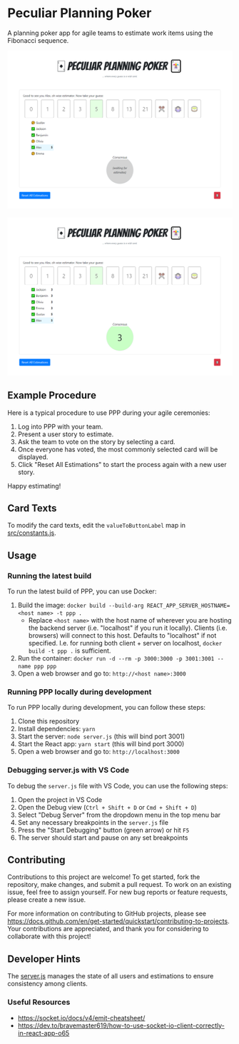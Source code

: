 # Peculiar Planning Poker

A planning poker app for agile teams to estimate work items using the Fibonacci sequence.

<p align="center">
  <kbd>
    <img src="readme/screen1.png" alt="Screenshot of PPP" />
  </kbd>
  <br/>
  <br/>
  <kbd>
    <img src="readme/screen2.png" alt="Screenshot of PPP" />
  </kbd>
</p>

## Example Procedure

Here is a typical procedure to use PPP during your agile ceremonies:

1. Log into PPP with your team.
2. Present a user story to estimate.
3. Ask the team to vote on the story by selecting a card.
4. Once everyone has voted, the most commonly selected card will be displayed.
5. Click "Reset All Estimations" to start the process again with a new user story.

Happy estimating! 

## Card Texts

To modify the card texts, edit the `valueToButtonLabel` map in [src/constants.js](src/constants.js).

## Usage

### Running the latest build

To run the latest build of PPP, you can use Docker:

1. Build the image: `docker build --build-arg REACT_APP_SERVER_HOSTNAME=<host name> -t ppp .` 
   * Replace `<host name>` with the host name of wherever you are hosting the backend server (i.e. "localhost" if you run it locally). Clients (i.e. browsers) will connect to this host. Defaults to "localhost" if not specified. I.e. for running both client + server on localhost, `docker build -t ppp .` is sufficient.
2. Run the container: `docker run -d --rm -p 3000:3000 -p 3001:3001 --name ppp ppp`
3. Open a web browser and go to: `http://<host name>:3000`

### Running PPP locally during development

To run PPP locally during development, you can follow these steps:

1. Clone this repository
2. Install dependencies: `yarn`
3. Start the server: `node server.js` (this will bind port 3001)
4. Start the React app: `yarn start` (this will bind port 3000)
5. Open a web browser and go to: `http://localhost:3000`

### Debugging server.js with VS Code

To debug the `server.js` file with VS Code, you can use the following steps:

1. Open the project in VS Code
2. Open the Debug view (`Ctrl + Shift + D` or `Cmd + Shift + D`)
3. Select "Debug Server" from the dropdown menu in the top menu bar
4. Set any necessary breakpoints in the `server.js` file
5. Press the "Start Debugging" button (green arrow) or hit `F5`
6. The server should start and pause on any set breakpoints

## Contributing
Contributions to this project are welcome! To get started, fork the repository, make changes, and submit a pull request. To work on an existing issue, feel free to assign yourself. For new bug reports or feature requests, please create a new issue.

For more information on contributing to GitHub projects, please see https://docs.github.com/en/get-started/quickstart/contributing-to-projects. Your contributions are appreciated, and thank you for considering to collaborate with this project!

## Developer Hints
The [server.js](server.js) manages the state of all users and estimations to ensure consistency among clients. 

### Useful Resources
* https://socket.io/docs/v4/emit-cheatsheet/
* https://dev.to/bravemaster619/how-to-use-socket-io-client-correctly-in-react-app-o65
